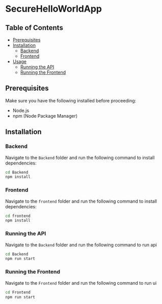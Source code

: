 # SecureHelloWorldApp

## Table of Contents

- [Prerequisites](#prerequisites)
- [Installation](#installation)
  - [Backend](#backend)
  - [Frontend](#frontend)
- [Usage](#usage)
  - [Running the API](#running-the-api)
  - [Running the Frontend](#running-the-frontend)

## Prerequisites

Make sure you have the following installed before proceeding:

- Node.js
- npm (Node Package Manager)

## Installation

### Backend

Navigate to the `Backend` folder and run the following command to install dependencies:

```bash
cd Backend
npm install
```


### Frontend
Navigate to the `frontend` folder and run the following command to install dependencies:

```bash
cd frontend
npm install
```

### Running the API
Navigate to the `Backend` folder and run the following command to run api

```bash
cd Backend
npm run start
```

### Running the Frontend
Navigate to the `Frontend` folder and run the following command to run ui

```bash
cd Frontend
npm run start

